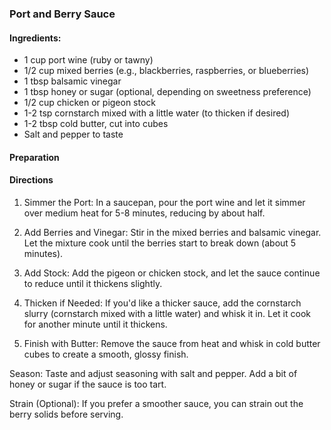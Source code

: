 


### Port and Berry Sauce   

#### Ingredients:
* 1 cup port wine (ruby or tawny)
* 1/2 cup mixed berries (e.g., blackberries, raspberries, or blueberries)
* 1 tbsp balsamic vinegar
* 1 tbsp honey or sugar (optional, depending on sweetness preference)
* 1/2 cup chicken or pigeon stock
* 1-2 tsp cornstarch mixed with a little water (to thicken if desired)
* 1-2 tbsp cold butter, cut into cubes
* Salt and pepper to taste

#### Preparation    


#### Directions    
1. Simmer the Port: In a saucepan, pour the port wine and let it simmer over medium heat for 5-8 minutes, reducing by about half.

2. Add Berries and Vinegar: Stir in the mixed berries and balsamic vinegar. Let the mixture cook until the berries start to break down (about 5 minutes).

3. Add Stock: Add the pigeon or chicken stock, and let the sauce continue to reduce until it thickens slightly.

4. Thicken if Needed: If you'd like a thicker sauce, add the cornstarch slurry (cornstarch mixed with a little water) and whisk it in. Let it cook for another minute until it thickens.

5. Finish with Butter: Remove the sauce from heat and whisk in cold butter cubes to create a smooth, glossy finish.

Season: Taste and adjust seasoning with salt and pepper. Add a bit of honey or sugar if the sauce is too tart.

Strain (Optional): If you prefer a smoother sauce, you can strain out the berry solids before serving.


